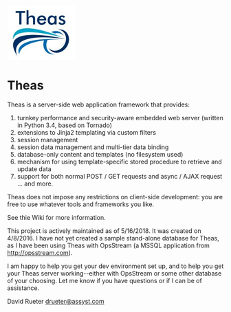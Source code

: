 ![Theas: Business-class web apps](resources/TheasLogo.jpg?raw=true "Theas")
# Theas

Theas is a server-side web application framework that provides:

1) turnkey performance and security-aware embedded web server (written in Python 3.4, based on Tornado)
2) extensions to Jinja2 templating via custom filters
3) session management
4) session data management and multi-tier data binding
5) database-only content and templates (no filesystem used)
6) mechanism for using template-specific stored procedure to retrieve and update data
7) support for both normal POST / GET requests and async / AJAX request
... and more.

Theas does not impose any restrictions on client-side development:  you are free to use whatever tools and frameworks you like.

See thie Wiki for more information.

This project is actively maintained as of 5/16/2018.  It was created on 4/8/2016.  I have not yet created a sample stand-alone database for Theas, as I have been using Theas with OpsStream (a MSSQL application from http://opsstream.com).

I am happy to help you get your dev environment set up, and to help you get your Theas server working--either with OpsStream or some other database of your choosing.  Let me know if you have questions or if I can be of assistance.

David Rueter
drueter@assyst.com
